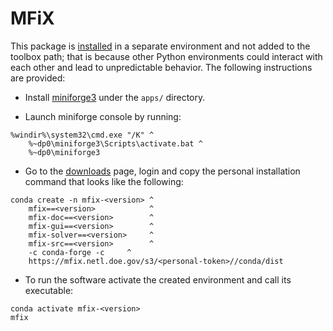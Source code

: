 # MFiX

This package is [installed](https://mfix.netl.doe.gov/products/mfix/download/) in a separate environment and not added to the toolbox path; that is because other Python environments could interact with each other and lead to unpredictable behavior. The following instructions are provided:

- Install [miniforge3](https://github.com/conda-forge/miniforge/releases/latest/download/Miniforge3-Windows-x86_64.exe) under the `apps/` directory.

- Launch miniforge console by running:

```shell
%windir%\system32\cmd.exe "/K" ^
    %~dp0\miniforge3\Scripts\activate.bat ^
    %~dp0\miniforge3
```

- Go to the [downloads](https://mfix.netl.doe.gov/mfix/download-mfix) page, login and copy the personal installation command that looks like the following:

```shell
conda create -n mfix-<version> ^
    mfix==<version>            ^
    mfix-doc==<version>        ^
    mfix-gui==<version>        ^
    mfix-solver==<version>     ^
    mfix-src==<version>        ^
    -c conda-forge -c     ^
    https://mfix.netl.doe.gov/s3/<personal-token>//conda/dist
```

- To run the software activate the created environment and call its executable:

```shell
conda activate mfix-<version>
mfix
```
